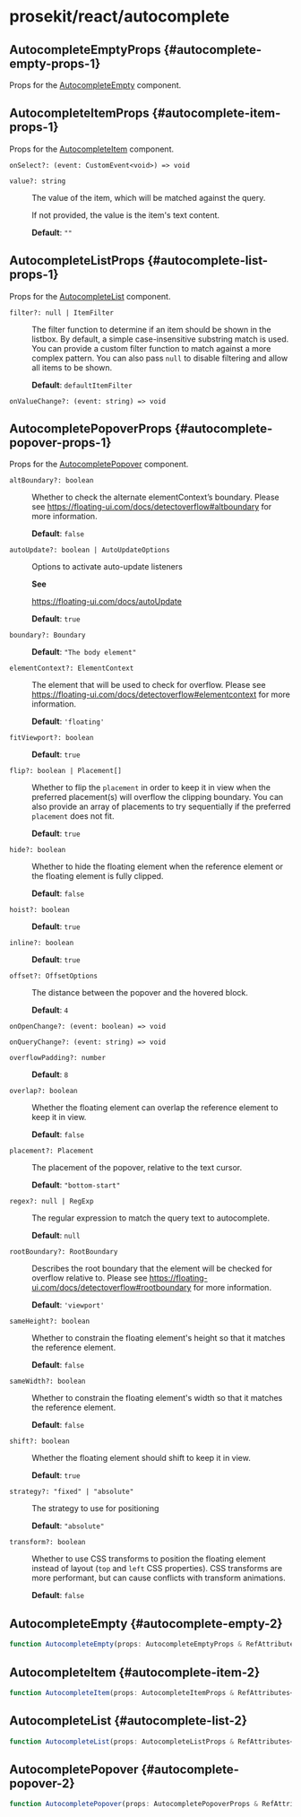 # prosekit/react/autocomplete

## AutocompleteEmptyProps {#autocomplete-empty-props-1}

Props for the [AutocompleteEmpty](autocomplete.md#autocomplete-empty-2) component.

## AutocompleteItemProps {#autocomplete-item-props-1}

Props for the [AutocompleteItem](autocomplete.md#autocomplete-item-2) component.

<dl>

<dt>

`onSelect?: (event: CustomEvent<void>) => void`

</dt>

<dd>

</dd>

<dt>

`value?: string`

</dt>

<dd>

The value of the item, which will be matched against the query.

If not provided, the value is the item's text content.

**Default**: `""`

</dd>

</dl>

## AutocompleteListProps {#autocomplete-list-props-1}

Props for the [AutocompleteList](autocomplete.md#autocomplete-list-2) component.

<dl>

<dt>

`filter?: null | ItemFilter`

</dt>

<dd>

The filter function to determine if an item should be shown in the listbox.
By default, a simple case-insensitive substring match is used. You can
provide a custom filter function to match against a more complex pattern.
You can also pass `null` to disable filtering and allow all items to be
shown.

**Default**: `defaultItemFilter`

</dd>

<dt>

`onValueChange?: (event: string) => void`

</dt>

<dd>

</dd>

</dl>

## AutocompletePopoverProps {#autocomplete-popover-props-1}

Props for the [AutocompletePopover](autocomplete.md#autocomplete-popover-2) component.

<dl>

<dt>

`altBoundary?: boolean`

</dt>

<dd>

Whether to check the alternate elementContext’s boundary. Please see
https://floating-ui.com/docs/detectoverflow#altboundary for more
information.

**Default**: `false`

</dd>

<dt>

`autoUpdate?: boolean | AutoUpdateOptions`

</dt>

<dd>

Options to activate auto-update listeners

**See**

https://floating-ui.com/docs/autoUpdate

**Default**: `true`

</dd>

<dt>

`boundary?: Boundary`

</dt>

<dd>

**Default**: `"The body element"`

</dd>

<dt>

`elementContext?: ElementContext`

</dt>

<dd>

The element that will be used to check for overflow. Please see
https://floating-ui.com/docs/detectoverflow#elementcontext for more
information.

**Default**: `'floating'`

</dd>

<dt>

`fitViewport?: boolean`

</dt>

<dd>

**Default**: `true`

</dd>

<dt>

`flip?: boolean | Placement[]`

</dt>

<dd>

Whether to flip the `placement` in order to keep it in view when the
preferred placement(s) will overflow the clipping boundary. You can also
provide an array of placements to try sequentially if the preferred
`placement` does not fit.

**Default**: `true`

</dd>

<dt>

`hide?: boolean`

</dt>

<dd>

Whether to hide the floating element when the reference element or the
floating element is fully clipped.

**Default**: `false`

</dd>

<dt>

`hoist?: boolean`

</dt>

<dd>

**Default**: `true`

</dd>

<dt>

`inline?: boolean`

</dt>

<dd>

**Default**: `true`

</dd>

<dt>

`offset?: OffsetOptions`

</dt>

<dd>

The distance between the popover and the hovered block.

**Default**: `4`

</dd>

<dt>

`onOpenChange?: (event: boolean) => void`

</dt>

<dd>

</dd>

<dt>

`onQueryChange?: (event: string) => void`

</dt>

<dd>

</dd>

<dt>

`overflowPadding?: number`

</dt>

<dd>

**Default**: `8`

</dd>

<dt>

`overlap?: boolean`

</dt>

<dd>

Whether the floating element can overlap the reference element to keep it
in view.

**Default**: `false`

</dd>

<dt>

`placement?: Placement`

</dt>

<dd>

The placement of the popover, relative to the text cursor.

**Default**: `"bottom-start"`

</dd>

<dt>

`regex?: null | RegExp`

</dt>

<dd>

The regular expression to match the query text to autocomplete.

**Default**: `null`

</dd>

<dt>

`rootBoundary?: RootBoundary`

</dt>

<dd>

Describes the root boundary that the element will be checked for overflow relative to.
Please see https://floating-ui.com/docs/detectoverflow#rootboundary for more information.

**Default**: `'viewport'`

</dd>

<dt>

`sameHeight?: boolean`

</dt>

<dd>

Whether to constrain the floating element's height so that it matches the
reference element.

**Default**: `false`

</dd>

<dt>

`sameWidth?: boolean`

</dt>

<dd>

Whether to constrain the floating element's width so that it matches the
reference element.

**Default**: `false`

</dd>

<dt>

`shift?: boolean`

</dt>

<dd>

Whether the floating element should shift to keep it in view.

**Default**: `true`

</dd>

<dt>

`strategy?: "fixed" | "absolute"`

</dt>

<dd>

The strategy to use for positioning

**Default**: `"absolute"`

</dd>

<dt>

`transform?: boolean`

</dt>

<dd>

Whether to use CSS transforms to position the floating element instead of
layout (`top` and `left` CSS properties). CSS transforms are more
performant, but can cause conflicts with transform animations.

**Default**: `false`

</dd>

</dl>

## AutocompleteEmpty {#autocomplete-empty-2}

```ts
function AutocompleteEmpty(props: AutocompleteEmptyProps & RefAttributes<AutocompleteEmpty> & HTMLAttributes<AutocompleteEmpty>): ReactNode
```

## AutocompleteItem {#autocomplete-item-2}

```ts
function AutocompleteItem(props: AutocompleteItemProps & RefAttributes<AutocompleteItem> & HTMLAttributes<AutocompleteItem>): ReactNode
```

## AutocompleteList {#autocomplete-list-2}

```ts
function AutocompleteList(props: AutocompleteListProps & RefAttributes<AutocompleteList> & HTMLAttributes<AutocompleteList>): ReactNode
```

## AutocompletePopover {#autocomplete-popover-2}

```ts
function AutocompletePopover(props: AutocompletePopoverProps & RefAttributes<AutocompletePopover> & HTMLAttributes<AutocompletePopover>): ReactNode
```
